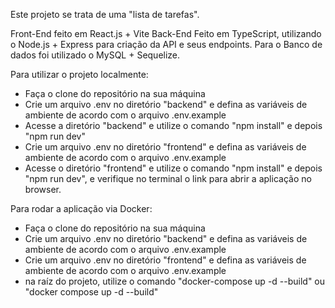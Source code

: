 Este projeto se trata de uma "lista de tarefas".

Front-End feito em React.js + Vite
Back-End Feito em TypeScript, utilizando o Node.js + Express para criação da API e seus endpoints.
Para o Banco de dados foi utilizado o MySQL + Sequelize.

Para utilizar o projeto localmente:

- Faça o clone do repositório na sua máquina
- Crie um arquivo .env no diretório "backend" e defina as variáveis de ambiente de acordo com o arquivo .env.example
- Acesse a diretório "backend" e utilize o comando "npm install" e depois "npm run dev"
- Crie um arquivo .env no diretório "frontend" e defina as variáveis de ambiente de acordo com o arquivo .env.example
- Acesse o diretório "frontend" e  utilize o comando "npm install" e depois "npm run dev", e verifique no terminal o link para abrir a aplicação no browser.

Para rodar a aplicação via Docker:
- Faça o clone do repositório na sua máquina
- Crie um arquivo .env no diretório "backend" e defina as variáveis de ambiente de acordo com o arquivo .env.example
- Crie um arquivo .env no diretório "frontend" e defina as variáveis de ambiente de acordo com o arquivo .env.example
- na raíz do projeto, utilize o comando "docker-compose up -d --build" ou "docker compose up -d --build"
